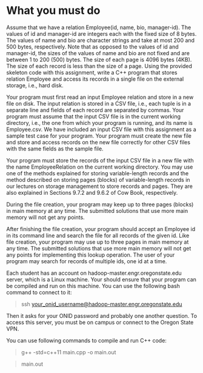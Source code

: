 # What you must do



Assume that we have a relation Employee(id, name, bio, manager-id). The values of id and manager-id are integers each with the fixed size of 8 bytes. The values of name and bio are character strings and take at most 200 and 500 bytes, respectively. Note that as opposed to the values of id and manager-id, the sizes of the values of name and bio are not fixed and are between 1 to 200 (500) bytes. The size of each page is 4096 bytes (4KB). The size of each record is less than the size of a page. Using the provided skeleton code with this assignment, write a C++ program that stores relation Employee and access its records in a single file on the external storage, i.e., hard disk. 

Your program must first read an input Employee relation and store in a new file on disk. The input relation is stored in a CSV file, i.e., each tuple is in a separate line and fields of each record are separated by commas. Your program must assume that the input CSV file is in the current working directory, i.e., the one from which your program is running, and its name is Employee.csv. We have included an input CSV file with this assignment as a sample test case for your program. Your program must create the new file and store and access records on the new file  correctly for other CSV files with the same fields as the sample file.

Your program must store the records of the input CSV file in a new file with the name EmployeeRelation on the current working directory. You may use one of the methods explained for storing variable-length records and the method described on storing pages (blocks) of variable-length records in our lectures on storage management to store records and pages. They are also explained in Sections 9.7.2 and 9.6.2 of Cow Book, respectively. 

During the file creation, your program may keep up to three pages (blocks) in main memory at any time. The submitted solutions that use more main memory will not get any points.

After finishing the file creation, your program should accept an Employee id in its command line and search the file for all records of the given id. Like file creation, your program may use up to three pages in main memory at any time. The submitted solutions that use more main memory will not get any points for implementing this lookup operation. The user of your program may search for records of multiple ids, one id at a time.

Each student has an account on hadoop-master.engr.oregonstate.edu server, which is a Linux machine. Your should ensure that your program can be compiled and run on this machine. You can use the following bash command to connect to it:

> ssh your_onid_username@hadoop-master.engr.oregonstate.edu

Then it asks for your ONID password and probably one another question. To access this server, you must be on campus or connect to the Oregon State VPN.

You can use following commands to compile and run C++ code:
> g++ -std=c++11 main.cpp -o main.out

> main.out
